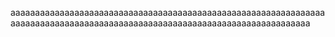 aaaaaaaaaaaaaaaaaaaaaaaaaaaaaaaaaaaaaaaaaaaaaaaaaaaaaaaaaaaaaaaaaaaaaaaaaaaaaaaaaaaaaaaaaaaaaaaaaaaaaaaaaaaaaaaaaaaaaaaaaaaaa
